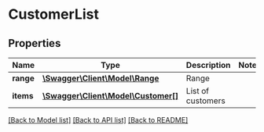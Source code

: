 # CustomerList

## Properties
Name | Type | Description | Notes
------------ | ------------- | ------------- | -------------
**range** | [**\Swagger\Client\Model\Range**](Range.md) | Range | 
**items** | [**\Swagger\Client\Model\Customer[]**](Customer.md) | List of customers | 

[[Back to Model list]](../README.md#documentation-for-models) [[Back to API list]](../README.md#documentation-for-api-endpoints) [[Back to README]](../README.md)


